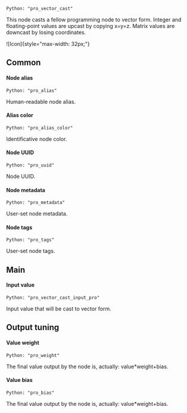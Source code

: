 `Python: "pro_vector_cast"`

This node casts a fellow programming node to vector form. Integer and floating-point values are upcast by copying x=y=z. Matrix values are downcast by losing coordinates.

![Icon]{style="max-width: 32px;"}

## Common

#### Node alias
`Python: "pro_alias"`

Human-readable node alias.

#### Alias color
`Python: "pro_alias_color"`

Identificative node color.

#### Node UUID
`Python: "pro_uuid"`

Node UUID.

#### Node metadata
`Python: "pro_metadata"`

User-set node metadata.

#### Node tags
`Python: "pro_tags"`

User-set node tags.

## Main

#### Input value
`Python: "pro_vector_cast_input_pro"`

Input value that will be cast to vector form.

## Output tuning

#### Value weight
`Python: "pro_weight"`

The final value output by the node is, actually: value*weight+bias.

#### Value bias
`Python: "pro_bias"`

The final value output by the node is, actually: value*weight+bias.

